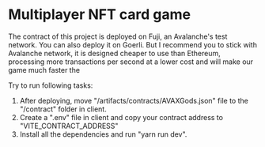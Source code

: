 # Multiplayer NFT card game
The contract of this project is deployed on Fuji, an Avalanche's test network. You can also deploy it on Goerli.
But I recommend you to stick with Avalanche network, it is designed cheaper to use than Ethereum, processing more transactions per second at a lower cost and will make our game much faster the 

Try to run following tasks:
1. After deploying, move "/artifacts/contracts/AVAXGods.json" file to the "/contract" folder in client.
2. Create a ".env" file in client and copy your contract address to "VITE_CONTRACT_ADDRESS" 
3. Install all the dependencies and run "yarn run dev".
